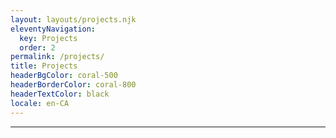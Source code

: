 ```yaml
---
layout: layouts/projects.njk
eleventyNavigation:
  key: Projects
  order: 2
permalink: /projects/
title: Projects
headerBgColor: coral-500
headerBorderColor: coral-800
headerTextColor: black
locale: en-CA
---
```

***
